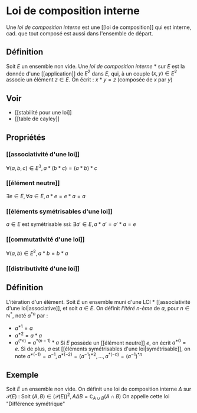 # Loi de composition interne
Une _loi de composition interne_ est une [[loi de composition]] qui est interne, cad. que tout composé est aussi dans l'ensemble de départ.

## Définition

Soit $E$ un ensemble non vide.
Une _loi de composition interne_ $*$ sur $E$ est la donnée d'une [[application]] de $E^2$ dans $E$, qui, à un couple $(x, y)\in E^2$ associe un élément $z\in E$.
On écrit : $x*y = z$ (composée de $x$ par $y$)

## Voir
 - [[stabilité pour une loi]]
 - [[table de cayley]]

## Propriétés

### [[associativité d'une loi]]
$\forall(a,b,c)\in E^3, a*(b*c)=(a*b)*c$

### [[élément neutre]]
$\exists e\in E, \forall a\in E, a*e=e*a=a$

### [[éléments symétrisables d'une loi]]
$a\in E$ est symétrisable ssi: $\exists a'\in E, a*a' = a'*a = e$
### [[commutativité d'une loi]]
$\forall(a,b)\in E^2, a*b = b*a$
### [[distributivité d'une loi]]



## Définition
L'itération d'un élément.
Soit $E$ un ensemble muni d'une LCI $*$ [[associativité d'une loi|associative]], et soit $a\in E$.
On définit _l'itéré $n$-ème_ de $a$, pour $n\in\mathbb N^*$, noté $a^{*n}$ par :
 - $a^{*1} = a$
 - $a^{*2} = a*a$
 - $a^{(*n)} = a^{*(n-1)}*a$
 Si $E$ possède un [[élément neutre]] $e$, on écrit $a^{*0} = e$.
 Si de plus, $a$ est [[éléments symétrisables d'une loi|symétrisable]], on note $a^{*(-1)} = a^{-1},\, a^{*(-2)} = (a^{-1})^{*2},\, \ldots,\, a^{*(-n)} = (a^{-1})^{*n}$

## Exemple

Soit $E$ un ensemble non vide.
On définit une loi de composition interne $\Delta$ sur $\mathscr P(E)$ :
Soit $(A, B)\in(\mathscr P(E))^2, A\Delta B = \complement_{A\cup B}(A\cap B)$ 
On appelle cette loi "Différence symétrique"


